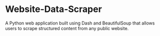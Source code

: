 # Website-Data-Scraper
A Python web application built using Dash and BeautifulSoup that allows users to scrape structured content from any public website. 
